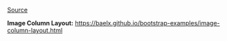 [Source](https://github.com/Baelx/bootstrap-examples)

**Image Column Layout:** https://baelx.github.io/bootstrap-examples/image-column-layout.html

